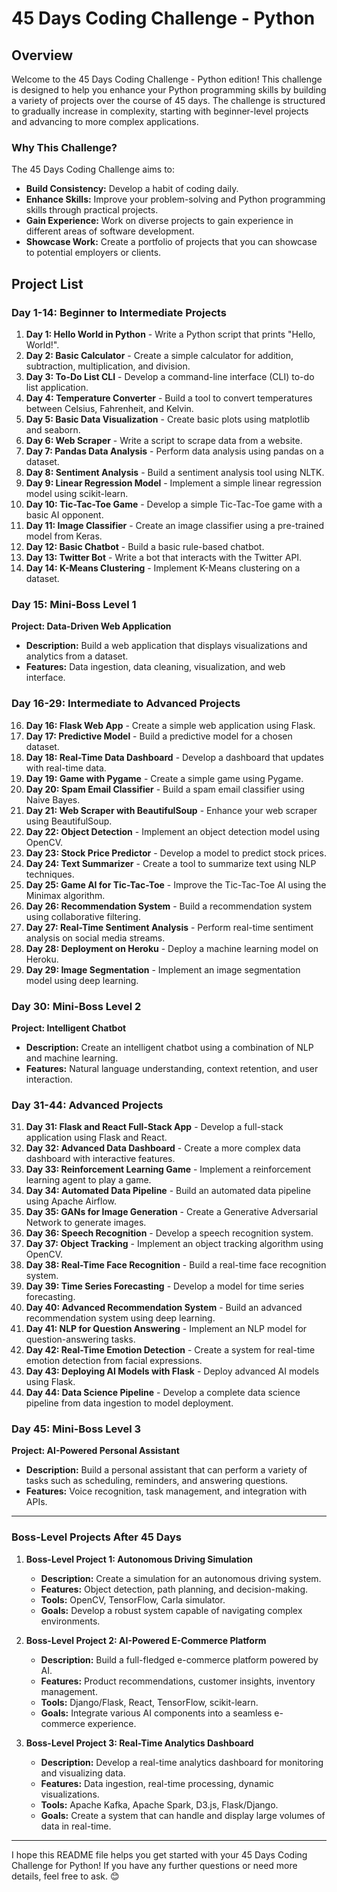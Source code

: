 # 45 Days Coding Challenge - Python

## Overview
Welcome to the 45 Days Coding Challenge - Python edition! This challenge is designed to help you enhance your Python programming skills by building a variety of projects over the course of 45 days. The challenge is structured to gradually increase in complexity, starting with beginner-level projects and advancing to more complex applications.

### Why This Challenge?
The 45 Days Coding Challenge aims to:
- **Build Consistency:** Develop a habit of coding daily.
- **Enhance Skills:** Improve your problem-solving and Python programming skills through practical projects.
- **Gain Experience:** Work on diverse projects to gain experience in different areas of software development.
- **Showcase Work:** Create a portfolio of projects that you can showcase to potential employers or clients.

## Project List

### Day 1-14: Beginner to Intermediate Projects
1. **Day 1: Hello World in Python** - Write a Python script that prints "Hello, World!".
2. **Day 2: Basic Calculator** - Create a simple calculator for addition, subtraction, multiplication, and division.
3. **Day 3: To-Do List CLI** - Develop a command-line interface (CLI) to-do list application.
4. **Day 4: Temperature Converter** - Build a tool to convert temperatures between Celsius, Fahrenheit, and Kelvin.
5. **Day 5: Basic Data Visualization** - Create basic plots using matplotlib and seaborn.
6. **Day 6: Web Scraper** - Write a script to scrape data from a website.
7. **Day 7: Pandas Data Analysis** - Perform data analysis using pandas on a dataset.
8. **Day 8: Sentiment Analysis** - Build a sentiment analysis tool using NLTK.
9. **Day 9: Linear Regression Model** - Implement a simple linear regression model using scikit-learn.
10. **Day 10: Tic-Tac-Toe Game** - Develop a simple Tic-Tac-Toe game with a basic AI opponent.
11. **Day 11: Image Classifier** - Create an image classifier using a pre-trained model from Keras.
12. **Day 12: Basic Chatbot** - Build a basic rule-based chatbot.
13. **Day 13: Twitter Bot** - Write a bot that interacts with the Twitter API.
14. **Day 14: K-Means Clustering** - Implement K-Means clustering on a dataset.

### Day 15: Mini-Boss Level 1
**Project: Data-Driven Web Application**
- **Description:** Build a web application that displays visualizations and analytics from a dataset.
- **Features:** Data ingestion, data cleaning, visualization, and web interface.

### Day 16-29: Intermediate to Advanced Projects
16. **Day 16: Flask Web App** - Create a simple web application using Flask.
17. **Day 17: Predictive Model** - Build a predictive model for a chosen dataset.
18. **Day 18: Real-Time Data Dashboard** - Develop a dashboard that updates with real-time data.
19. **Day 19: Game with Pygame** - Create a simple game using Pygame.
20. **Day 20: Spam Email Classifier** - Build a spam email classifier using Naive Bayes.
21. **Day 21: Web Scraper with BeautifulSoup** - Enhance your web scraper using BeautifulSoup.
22. **Day 22: Object Detection** - Implement an object detection model using OpenCV.
23. **Day 23: Stock Price Predictor** - Develop a model to predict stock prices.
24. **Day 24: Text Summarizer** - Create a tool to summarize text using NLP techniques.
25. **Day 25: Game AI for Tic-Tac-Toe** - Improve the Tic-Tac-Toe AI using the Minimax algorithm.
26. **Day 26: Recommendation System** - Build a recommendation system using collaborative filtering.
27. **Day 27: Real-Time Sentiment Analysis** - Perform real-time sentiment analysis on social media streams.
28. **Day 28: Deployment on Heroku** - Deploy a machine learning model on Heroku.
29. **Day 29: Image Segmentation** - Implement an image segmentation model using deep learning.

### Day 30: Mini-Boss Level 2
**Project: Intelligent Chatbot**
- **Description:** Create an intelligent chatbot using a combination of NLP and machine learning.
- **Features:** Natural language understanding, context retention, and user interaction.

### Day 31-44: Advanced Projects
31. **Day 31: Flask and React Full-Stack App** - Develop a full-stack application using Flask and React.
32. **Day 32: Advanced Data Dashboard** - Create a more complex data dashboard with interactive features.
33. **Day 33: Reinforcement Learning Game** - Implement a reinforcement learning agent to play a game.
34. **Day 34: Automated Data Pipeline** - Build an automated data pipeline using Apache Airflow.
35. **Day 35: GANs for Image Generation** - Create a Generative Adversarial Network to generate images.
36. **Day 36: Speech Recognition** - Develop a speech recognition system.
37. **Day 37: Object Tracking** - Implement an object tracking algorithm using OpenCV.
38. **Day 38: Real-Time Face Recognition** - Build a real-time face recognition system.
39. **Day 39: Time Series Forecasting** - Develop a model for time series forecasting.
40. **Day 40: Advanced Recommendation System** - Build an advanced recommendation system using deep learning.
41. **Day 41: NLP for Question Answering** - Implement an NLP model for question-answering tasks.
42. **Day 42: Real-Time Emotion Detection** - Create a system for real-time emotion detection from facial expressions.
43. **Day 43: Deploying AI Models with Flask** - Deploy advanced AI models using Flask.
44. **Day 44: Data Science Pipeline** - Develop a complete data science pipeline from data ingestion to model deployment.

### Day 45: Mini-Boss Level 3
**Project: AI-Powered Personal Assistant**
- **Description:** Build a personal assistant that can perform a variety of tasks such as scheduling, reminders, and answering questions.
- **Features:** Voice recognition, task management, and integration with APIs.

---

### Boss-Level Projects After 45 Days
1. **Boss-Level Project 1: Autonomous Driving Simulation**
   - **Description:** Create a simulation for an autonomous driving system.
   - **Features:** Object detection, path planning, and decision-making.
   - **Tools:** OpenCV, TensorFlow, Carla simulator.
   - **Goals:** Develop a robust system capable of navigating complex environments.

2. **Boss-Level Project 2: AI-Powered E-Commerce Platform**
   - **Description:** Build a full-fledged e-commerce platform powered by AI.
   - **Features:** Product recommendations, customer insights, inventory management.
   - **Tools:** Django/Flask, React, TensorFlow, scikit-learn.
   - **Goals:** Integrate various AI components into a seamless e-commerce experience.

3. **Boss-Level Project 3: Real-Time Analytics Dashboard**
   - **Description:** Develop a real-time analytics dashboard for monitoring and visualizing data.
   - **Features:** Data ingestion, real-time processing, dynamic visualizations.
   - **Tools:** Apache Kafka, Apache Spark, D3.js, Flask/Django.
   - **Goals:** Create a system that can handle and display large volumes of data in real-time.

---

I hope this README file helps you get started with your 45 Days Coding Challenge for Python! If you have any further questions or need more details, feel free to ask. 😊
